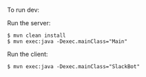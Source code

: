 To run dev: 

Run the server: 
```
$ mvn clean install
$ mvn exec:java -Dexec.mainClass="Main"
```

Run the client: 
```
$ mvn exec:java -Dexec.mainClass="SlackBot"
```